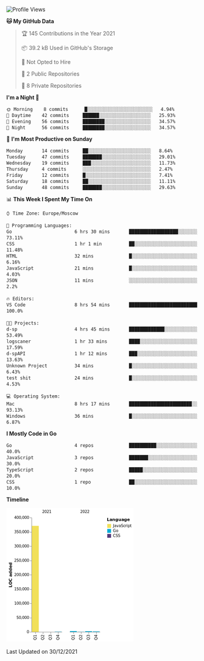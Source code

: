 <!--START_SECTION:waka-->
![Profile Views](http://img.shields.io/badge/Profile%20Views-0-blue)

**🐱 My GitHub Data** 

> 🏆 145 Contributions in the Year 2021
 > 
> 📦 39.2 kB Used in GitHub's Storage 
 > 
> 🚫 Not Opted to Hire
 > 
> 📜 2 Public Repositories 
 > 
> 🔑 8 Private Repositories  
 > 
**I'm a Night 🦉** 

```text
🌞 Morning    8 commits      █░░░░░░░░░░░░░░░░░░░░░░░░   4.94% 
🌆 Daytime    42 commits     ██████░░░░░░░░░░░░░░░░░░░   25.93% 
🌃 Evening    56 commits     ████████░░░░░░░░░░░░░░░░░   34.57% 
🌙 Night      56 commits     ████████░░░░░░░░░░░░░░░░░   34.57%

```
📅 **I'm Most Productive on Sunday** 

```text
Monday       14 commits     ██░░░░░░░░░░░░░░░░░░░░░░░   8.64% 
Tuesday      47 commits     ███████░░░░░░░░░░░░░░░░░░   29.01% 
Wednesday    19 commits     ███░░░░░░░░░░░░░░░░░░░░░░   11.73% 
Thursday     4 commits      ░░░░░░░░░░░░░░░░░░░░░░░░░   2.47% 
Friday       12 commits     █░░░░░░░░░░░░░░░░░░░░░░░░   7.41% 
Saturday     18 commits     ██░░░░░░░░░░░░░░░░░░░░░░░   11.11% 
Sunday       48 commits     ███████░░░░░░░░░░░░░░░░░░   29.63%

```


📊 **This Week I Spent My Time On** 

```text
⌚︎ Time Zone: Europe/Moscow

💬 Programming Languages: 
Go                       6 hrs 30 mins       ██████████████████░░░░░░░   73.11% 
CSS                      1 hr 1 min          ██░░░░░░░░░░░░░░░░░░░░░░░   11.48% 
HTML                     32 mins             █░░░░░░░░░░░░░░░░░░░░░░░░   6.16% 
JavaScript               21 mins             █░░░░░░░░░░░░░░░░░░░░░░░░   4.03% 
JSON                     11 mins             ░░░░░░░░░░░░░░░░░░░░░░░░░   2.2%

🔥 Editors: 
VS Code                  8 hrs 54 mins       █████████████████████████   100.0%

🐱‍💻 Projects: 
d-sp                     4 hrs 45 mins       █████████████░░░░░░░░░░░░   53.49% 
logscaner                1 hr 33 mins        ████░░░░░░░░░░░░░░░░░░░░░   17.59% 
d-spAPI                  1 hr 12 mins        ███░░░░░░░░░░░░░░░░░░░░░░   13.63% 
Unknown Project          34 mins             █░░░░░░░░░░░░░░░░░░░░░░░░   6.43% 
test shit                24 mins             █░░░░░░░░░░░░░░░░░░░░░░░░   4.53%

💻 Operating System: 
Mac                      8 hrs 17 mins       ███████████████████████░░   93.13% 
Windows                  36 mins             █░░░░░░░░░░░░░░░░░░░░░░░░   6.87%

```

**I Mostly Code in Go** 

```text
Go                       4 repos             ██████████░░░░░░░░░░░░░░░   40.0% 
JavaScript               3 repos             ███████░░░░░░░░░░░░░░░░░░   30.0% 
TypeScript               2 repos             █████░░░░░░░░░░░░░░░░░░░░   20.0% 
CSS                      1 repo              ██░░░░░░░░░░░░░░░░░░░░░░░   10.0%

```


**Timeline**

![Chart not found](https://raw.githubusercontent.com/jeezft/jeezft/main/charts/bar_graph.png) 


 Last Updated on 30/12/2021
<!--END_SECTION:waka-->
